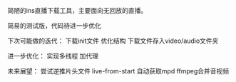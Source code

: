 简陋的ins直播下载工具，主要面向无回放的直播。

简易的测试版，代码待进一步优化

下次可能做的迭代：
下载init文件
优化结构
下载文件存入video/audio文件夹

进一步优化：
实现多线程
加代理

未来展望：
尝试逆推片头文件 live-from-start
自动获取mpd
ffmpeg合并音视频
